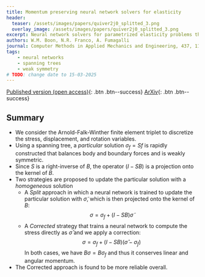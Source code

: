 ```yaml
---
title: Momentum preserving neural network solvers for elasticity
header: 
  teaser: /assets/images/papers/quiver2j0_splitted_3.png
  overlay_image: /assets/images/papers/quiver2j0_splitted_3.png
excerpt: Neural network solvers for parametrized elasticity problems that conserve linear and angular momentum
authors: W.M. Boon, N.R. Franco, A. Fumagalli
journal: Computer Methods in Applied Mechanics and Engineering, 437, 117759
tags: 
    - neural networks
    - spanning trees
    - weak symmetry
# TODO: change date to 15-03-2025
---
```


[Published version (open access)](https://doi.org/10.1016/j.cma.2025.117759){: .btn .btn--success}
[ArXiv](https://arxiv.org/abs/2410.06975){: .btn .btn--success}

## Summary
- We consider the Arnold-Falk-Winther finite element triplet to discretize the stress, displacement, and rotation variables.
- Using a spanning tree, a *particular* solution $\sigma_f = Sf$ is rapidly constructed that balances body and boundary forces and is weakly symmetric.
- Since $S$ is a right-inverse of $B$, the operator $(I - SB)$ is a projection onto the kernel of $B$.
- Two strategies are proposed to update the particular solution with a *homogeneous* solution
    - A *Split* approach in which a neural network is trained to update the particular solution with $\tilde{\sigma}$, which is then projected onto the kernel of $B$:
    $$ \sigma = \sigma_f + (I - SB) \tilde{\sigma}$$
    - A *Corrected* strategy that trains a neural network to compute the stress directly as $\hat{\sigma}$ and we apply a correction:
    $$ \sigma = \sigma_f + (I - SB) (\hat{\sigma} - \sigma_f)$$
  In both cases, we have $B\sigma = B\sigma_f$ and thus it conserves linear and angular momentum.
- The Corrected approach is found to be more reliable overall.